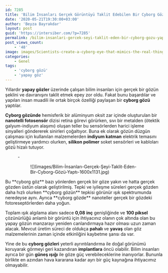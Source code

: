 ```yaml
---
id: 7285
title: 'Bilim İnsanları Gerçek Görüntüyü Taklit Edebilen Bir Cyborg Gözü Geliştirdi'
date: '2020-05-21T19:30:00+03:00'
author: 'Beyza Bayrakdar'
layout: post
guid: 'https://intersiber.com/?p=7285'
permalink: /bilim-insanlari-gercek-seyi-taklit-eden-bir-cyborg-gozu-yapti/
post_views_count:
    - '48'
image: images/Scientists-create-a-cyborg-eye-that-mimics-the-real-thing-scaled.jpg
categories:
    - Genel
tags:
    - 'cyborg gözü'
    - 'yapay göz'
---
```


Yıllardır **yapay gözler** üzerinde çalışan bilim insanları için gerçek bir gözün şeklini ve davranışını taklit etmek epey zor oldu. Fakat bunu başardılar ve yapıları insan muadili ile ortak birçok özelliği paylaşan bir **cyborg gözü** yaptılar.

**Cyborg gözünde** hemisferik bir alüminyum oksit zar içinde oluşturulan bir **nanotelli fotosensör** dizisi retina görevi görürken, sıvı bir metalden (ötektik galyum-indiyum alaşımı) oluşan teller bu sensörlerden harici işleme sinyalleri göndererek sinirleri çoğaltıyor. Buna ek olarak gözün düzgün çalışması için kullanılan malzemelerden **indiyum katman** elektrik temasını geliştirmeye yardımcı olurken, **silikon polimer** soket sensörleri ve kabloları gözü hizalı tutuyor.

<figure class="wp-block-gallery columns-1 is-cropped">- <figure>![](images/Bilim-İnsanları-Gerçek-Şeyi-Taklit-Eden-Bir-Cyborg-Gözü-Yaptı-1600x1131.jpg)</figure>

</figure>Bu **cyborg göz** bazı yönlerden gerçek bir göze yakın ve hatta gerçek gözden üstün olarak geliştirilmiş. Tepki ve iyileşme süreleri gerçek gözden daha hızlı olurken **cyborg gözün** tepkisi görünür ışık spektrumunda neredeyse aynı. Ayrıca **cyborg gözde** nanoteller gerçek bir gözdeki fotoreseptörlerden daha yoğun.

Toplam ışık algılama alanı sadece **0,08** **inç** genişliğinde ve **100 piksel** çözünürlüğü anlamlı bir görüntü için ihtiyacınız olanın çok altında olan bu yapay gözün manzarayı yeniden canlandırmaya hazır olması uzun zaman alacak. Mevcut üretim süreci de oldukça **pahalı** ve **yavaş** olan göz malzemelerinin zaman içinde etkinliğini kaybetme şansı da var.

Yine de bu **cyborg gözleri** yeterli ayrıntılandırma ile doğal görünümü koruyarak görmeyi geri kazandıran **implantlara** öncü olabilir. Bilim insanları ayrıca bir gün **güneş ışığı** ile göze güç verebileceklerine inanıyorlar. Bununla birlikte en azından hava kararana kadar ayrı bir güç kaynağına ihtiyacımız olmayabilir.